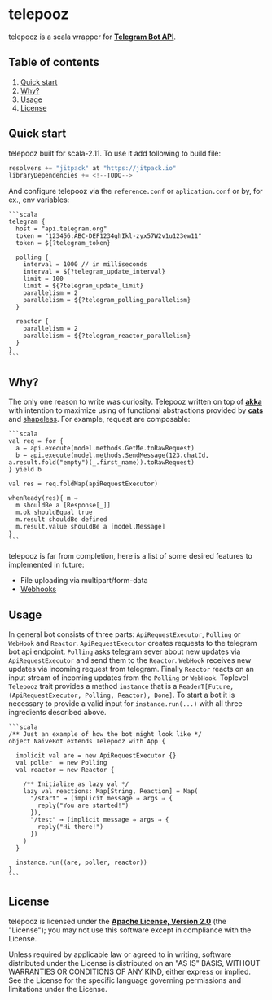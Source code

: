 # telepooz

telepooz is a scala wrapper for **[Telegram Bot API][telegram-api]**.

## Table of contents

1. [Quick start](#quick-start)
2. [Why?](#why)
3. [Usage](#usage)
4. [License](#license)

## Quick start

telepooz built for scala-2.11. To use it add following to build file:

```scala
resolvers += "jitpack" at "https://jitpack.io"
libraryDependencies += <!--TODO-->
```

And configure telepooz via the `reference.conf` or `aplication.conf` or by, for ex., env variables:
 
    ```scala
    telegram {
      host = "api.telegram.org"
      token = "123456:ABC-DEF1234ghIkl-zyx57W2v1u123ew11"
      token = ${?telegram_token}
    
      polling {
        interval = 1000 // in milliseconds
        interval = ${?telegram_update_interval}
        limit = 100
        limit = ${?telegram_update_limit}
        parallelism = 2
        parallelism = ${?telegram_polling_parallelism}
      }
    
      reactor {
        parallelism = 2
        parallelism = ${?telegram_reactor_parallelism}
      }
    } 
    ```
 


## Why?

The only one reason to write was curiosity. Telepooz written on top of **[akka][akka]** 
with intention to maximize using of functional abstractions provided by **[cats][cats]** 
and [shapeless][shapeless]. For example, request are composable:

    ```scala
    val req = for {
      a ← api.execute(model.methods.GetMe.toRawRequest)
      b ← api.execute(model.methods.SendMessage(123.chatId, a.result.fold("empty")(_.first_name)).toRawRequest)
    } yield b

    val res = req.foldMap(apiRequestExecutor)

    whenReady(res){ m ⇒
      m shouldBe a [Response[_]]
      m.ok shouldEqual true
      m.result shouldBe defined
      m.result.value shouldBe a [model.Message]
    }
    ```


telepooz is far from completion, here is a list of some desired features to implemented in future:

- File uploading via multipart/form-data
- [Webhooks][webhooks]

## Usage

In general bot consists of three parts: `ApiRequestExecutor`, `Polling` or `WebHook` and `Reactor`. 
`ApiRequestExecutor` creates requests to the telegram bot api endpoint. `Polling` asks telegram sever about new updates 
via `ApiRequestExecutor` and send them to the `Reactor`. `WebHook` receives new updates via incoming request from 
telegram. Finally `Reactor` reacts on an input stream of incoming updates from the `Polling` or `WebHook`. 
Toplevel `Telepooz` trait provides a method `instance` that is a 
`ReaderT[Future, (ApiRequestExecutor, Polling, Reactor), Done]`. To start a bot it is necessary to provide a valid 
input for `instance.run(...)` with all three ingredients described above.

    ```scala
    /** Just an example of how the bot might look like */
    object NaiveBot extends Telepooz with App {
    
      implicit val are = new ApiRequestExecutor {}
      val poller  = new Polling
      val reactor = new Reactor {
    
        /** Initialize as lazy val */
        lazy val reactions: Map[String, Reaction] = Map(
          "/start" → (implicit message ⇒ args ⇒ {
            reply("You are started!")
          }),
          "/test" → (implicit message ⇒ args ⇒ {
            reply("Hi there!")
          })
        )
      }
    
      instance.run((are, poller, reactor))
    }
    ```


## License

telepooz is licensed under the **[Apache License, Version 2.0][apache]** (the "License"); 
you may not use this software except in compliance with the License.

Unless required by applicable law or agreed to in writing, software
distributed under the License is distributed on an "AS IS" BASIS,
WITHOUT WARRANTIES OR CONDITIONS OF ANY KIND, either express or implied.
See the License for the specific language governing permissions and
limitations under the License.

[akka]: https://github.com/akka/akka
[apache]: http://www.apache.org/licenses/LICENSE-2.0
[cats]: https://github.com/typelevel/cats
[shapeless]: https://github.com/milessabin/shapeless
[telegram-api]: https://core.telegram.org/bots/api
[webhooks]: https://core.telegram.org/bots/api#getting-updates
